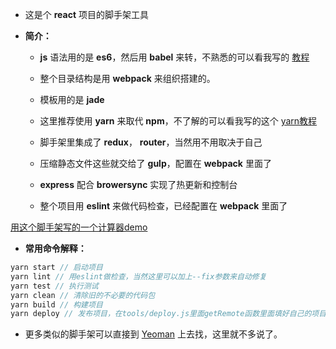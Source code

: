 - 这是个 **react** 项目的脚手架工具

- **简介：**

	- **js** 语法用的是 **es6**，然后用 **babel** 来转，不熟悉的可以看我写的 [教程](http://fsociety.cn/post/react%E6%8A%80%E6%9C%AF%E6%A0%88%E7%AC%94%E8%AE%B0%E8%8F%9C%E9%B8%9F%E7%AF%87%E4%B9%8Bes6)

	- 整个目录结构是用 **webpack** 来组织搭建的。

	- 模板用的是 **jade**

	- 这里推荐使用 **yarn** 来取代 **npm**，不了解的可以看我写的这个 [yarn教程](http://fsociety.cn/post/%E6%90%9E%E6%90%9E%E9%AB%98%E5%A4%A7%E4%B8%8A%E7%9A%84yarn)

	- 脚手架里集成了 **redux**， **router**，当然用不用取决于自己

	- 压缩静态文件这些就交给了 **gulp**，配置在 **webpack** 里面了

	- **express** 配合 **browersync** 实现了热更新和控制台

	- 整个项目用 **eslint** 来做代码检查，已经配置在 **webpack** 里面了

[用这个脚手架写的一个计算器demo](https://github.com/zhugeliange/fatManCalculator)

- **常用命令解释：**

```JavaScript
yarn start // 启动项目
yarn lint // 用eslint做检查，当然这里可以加上--fix参数来自动修复
yarn test // 执行测试
yarn clean // 清除旧的不必要的代码包
yarn build // 构建项目
yarn deploy // 发布项目，在tools/deploy.js里面getRemote函数里面填好自己的项目地址和github，就可以实现一键发布到线上了
```

- 更多类似的脚手架可以直接到 [Yeoman](http://yeoman.io/) 上去找，这里就不多说了。